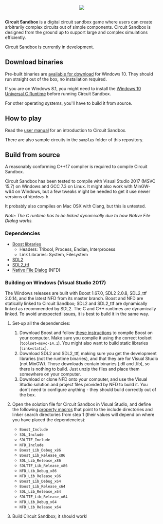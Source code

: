 <div align="center">
  <img src="https://btzy.github.io/orbital/Circuit%20Sandbox.png"><br/><br/>
</div>

**Circuit Sandbox** is a digital circuit sandbox game where users can create arbitrarily complex circuits out of simple components.  Circuit Sandbox is designed from the ground up to support large and complex simulations efficiently.

Circuit Sandbox is currently in development.

## Download binaries

Pre-built binaries are [available for download](https://github.com/btzy/circuit-sandbox/releases) for Windows 10.  They should run straight out of the box, no installation required.

If you are on Windows 8.1, you might need to install the [Windows 10 Universal C Runtime](https://www.microsoft.com/en-us/download/details.aspx?id=48234) before running Circuit Sandbox.

For other operating systems, you'll have to build it from source.

## How to play

Read the [user manual](https://btzy.github.io/circuit-sandbox/manuals/latest.pdf) for an introduction to Circuit Sandbox.

There are also sample circuits in the `samples` folder of this repository.

## Build from source

A reasonably conforming C++17 compiler is required to compile Circuit Sandbox.

Circuit Sandbox has been tested to compile with Visual Studio 2017 (MSVC 15.7) on Windows and GCC 7.3 on Linux.  It might also work with MinGW-w64 on Windows, but a few tweaks might be needed to get it use newer versions of `Windows.h`.

It probably also compiles on Mac OSX with Clang, but this is untested.

*Note: The C runtime has to be linked dynamically due to how Native File Dialog works.*

### Dependencies

* [Boost libraries](https://www.boost.org/)
  * Headers: Tribool, Process, Endian, Interprocess
  * Link Libraries: System, Filesystem
* [SDL2](https://www.libsdl.org/download-2.0.php)
* [SDL2_ttf](https://www.libsdl.org/projects/SDL_ttf/)
* [Native File Dialog](https://github.com/mlabbe/nativefiledialog) (NFD)

### Building on Windows (Visual Studio 2017)

The Windows releases are built with Boost 1.67.0, SDL2 2.0.8, SDL2_ttf 2.0.14, and the latest NFD from its master branch.  Boost and NFD are statically linked to Circuit Sandbox; SDL2 and SDL2_ttf are dynamically linked as recommended by SDL2.  The C and C++ runtimes are dynamically linked.  To avoid unexpected issues, it is best to build it in the same way.

1. Set-up all the dependencies:

    1. Download Boost and follow [these instructions](https://www.boost.org/doc/libs/1_67_0/more/getting_started/windows.html) to compile Boost on your computer.  Make sure you compile it using the correct toolset (`toolset=msvc-14.1`).  You might also want to build static libraries (`link=static`).
    2. Download SDL2 and SDL2_ttf, making sure you get the development libraries (not the runtime binaries), and that they are for Visual Studio (not MinGW).  Those downloads contain binaries (.dll and .lib), so there is nothing to build.  Just unzip the files and place them somewhere on your computer.
    3. Download or clone NFD onto your computer, and use the Visual Studio solution and project files  provided by NFD to build it.  You don't need to configure anything - they should build correctly out of the box.

2. Open the solution file for Circuit Sandbox in Visual Studio, and define the following [property macros](https://docs.microsoft.com/en-us/cpp/ide/working-with-project-properties#bkmkPropertySheets) that point to the include directories and linker search directories from step 1 (their values will depend on where you have placed the dependencies):

    * `Boost_Include`
    * `SDL_Include`
    * `SDLTTF_Include`
    * `NFD_Include`
    * `Boost_Lib_Debug_x86`
    * `Boost_Lib_Release_x86`
    * `SDL_Lib_Release_x86`
    * `SDLTTF_Lib_Release_x86`
    * `NFD_Lib_Debug_x86`
    * `NFD_Lib_Release_x86`
    * `Boost_Lib_Debug_x64`
    * `Boost_Lib_Release_x64`
    * `SDL_Lib_Release_x64`
    * `SDLTTF_Lib_Release_x64`
    * `NFD_Lib_Debug_x64`
    * `NFD_Lib_Release_x64`

3. Build Circuit Sandbox; it should work!
